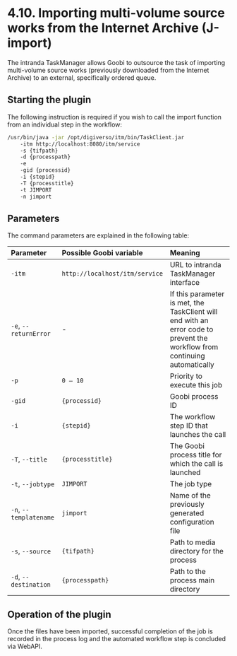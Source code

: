 # 4.10. Importing multi-volume source works from the Internet Archive \(J-import\)

The intranda TaskManager allows Goobi to outsource the task of importing multi-volume source works \(previously downloaded from the Internet Archive\) to an external, specifically ordered queue.

## Starting the plugin

The following instruction is required if you wish to call the import function from an individual step in the workflow:

```bash
/usr/bin/java -jar /opt/digiverso/itm/bin/TaskClient.jar 
    -itm http://localhost:8080/itm/service 
    -s {tifpath} 
    -d {processpath} 
    -e 
    -gid {processid} 
    -i {stepid} 
    -T {processtitle} 
    -t JIMPORT 
    -n jimport
```

## Parameters

The command parameters are explained in the following table:

| Parameter | Possible Goobi variable | Meaning |
| :--- | :--- | :--- |
| `-itm` | `http://localhost/itm/service` | URL to intranda TaskManager interface |
| `-e`, `--returnError` | - | If this parameter is met, the TaskClient will end with an error code to prevent the workflow from continuing automatically |
| `-p` | `0 – 10` | Priority to execute this job |
| `-gid` | `{processid}` | Goobi process ID |
| `-i` | `{stepid}` | The workflow step ID that launches the call |
| `-T`, `--title` | `{processtitle}` | The Goobi process title for which the call is launched |
| `-t`, `--jobtype` | `JIMPORT` | The job type |
| `-n`, `--templatename` | `jimport` | Name of the previously generated configuration file |
| `-s`, `--source` | `{tifpath}` | Path to media directory for the process |
| `-d`, `--destination` | `{processpath}` | Path to the process main directory |

## Operation of the plugin

Once the files have been imported, successful completion of the job is recorded in the process log and the automated workflow step is concluded via WebAPI.

